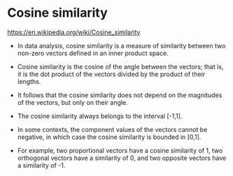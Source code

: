 # Cosine similarity

https://en.wikipedia.org/wiki/Cosine_similarity

- In data analysis, cosine similarity is a measure of similarity between two non-zero vectors defined in an inner product space. 

- Cosine similarity is the cosine of the angle between the vectors; that is, it is the dot product of the vectors divided by the product of their lengths. 

- It follows that the cosine similarity does not depend on the magnitudes of the vectors, but only on their angle. 

- The cosine similarity always belongs to the interval [-1,1]. 

- In some contexts, the component values of the vectors cannot be negative, in which case the cosine similarity is bounded in [0,1].

- For example, two proportional vectors have a cosine similarity of 1, two orthogonal vectors have a similarity of 0, and two opposite vectors have a similarity of -1. 

